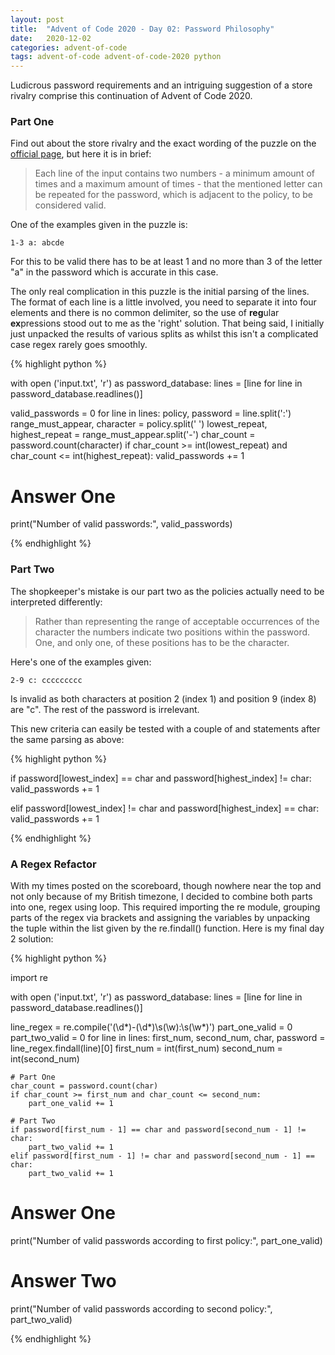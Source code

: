 ```yaml
---
layout: post
title:  "Advent of Code 2020 - Day 02: Password Philosophy"
date:   2020-12-02 
categories: advent-of-code
tags: advent-of-code advent-of-code-2020 python
---
```


Ludicrous password requirements and an intriguing suggestion of a store
rivalry comprise this continuation of Advent of Code 2020.

### Part One

Find out about the store rivalry and the exact wording of the puzzle on the
[official page](https://adventofcode.com/2020/day/2), but here it is in brief:

> Each line of the input contains two numbers - a minimum amount of times
and a maximum amount of times  - that the mentioned letter can be repeated
for the password, which is adjacent to the policy, to be considered valid.

One of the examples given in the puzzle is:

`1-3 a: abcde`

For this to be valid there has to be at least 1 and no more than 3 of the
letter "a" in the password which is accurate in this case. 

The only real complication in this puzzle is the initial parsing of the lines.
The format of each line is a little involved, you need to separate it into
four elements and there is no common delimiter, so the use of
**reg**ular **ex**pressions stood out to me as the 'right' solution.
That being said, I initially just unpacked the results of various splits as
whilst this isn't a complicated case regex rarely goes smoothly.

{% highlight python %}

with open ('input.txt', 'r') as password_database:
    lines = [line for line in password_database.readlines()]

valid_passwords = 0
for line in lines:
    policy, password = line.split(':')
    range_must_appear, character = policy.split(' ')
    lowest_repeat, highest_repeat = range_must_appear.split('-')
    char_count = password.count(character)
    if char_count >= int(lowest_repeat) and char_count <= int(highest_repeat):
        valid_passwords += 1

# Answer One
print("Number of valid passwords:", valid_passwords)

{% endhighlight %}

### Part Two

The shopkeeper's mistake is our part two as the policies actually need to be
interpreted differently:

> Rather than representing the range of acceptable occurrences of the
character the numbers indicate two positions within the password. One, and only
one, of these positions has to be the character.

Here's one of the examples given:

`2-9 c: ccccccccc`

Is invalid as both characters at position 2 (index 1) and position 9 (index 8)
are "c". The rest of the password is irrelevant.

This new criteria can easily be tested with a couple of and statements after
the same parsing as above:

{% highlight python %}

if password[lowest_index] == char and password[highest_index] != char:
    valid_passwords += 1

elif password[lowest_index] != char and password[highest_index] == char:
    valid_passwords += 1

{% endhighlight %}

### A Regex Refactor

With my times posted on the scoreboard, though nowhere near the top and not
only because of my British timezone, I decided to combine both parts into one,
regex using loop. This required importing the re module, grouping parts of the
regex via brackets and assigning the variables by unpacking the tuple within
the list given by the re.findall() function. Here is my final day 2 solution:

{% highlight python %}

import re

with open ('input.txt', 'r') as password_database:
    lines = [line for line in password_database.readlines()]

line_regex = re.compile('(\d*)-(\d*)\s(\w):\s(\w*)')
part_one_valid = 0
part_two_valid = 0
for line in lines:
    first_num, second_num, char, password = line_regex.findall(line)[0]
    first_num = int(first_num)
    second_num = int(second_num)

    # Part One
    char_count = password.count(char)
    if char_count >= first_num and char_count <= second_num:
        part_one_valid += 1

    # Part Two
    if password[first_num - 1] == char and password[second_num - 1] != char:
        part_two_valid += 1
    elif password[first_num - 1] != char and password[second_num - 1] == char:
        part_two_valid += 1

# Answer One
print("Number of valid passwords according to first policy:", part_one_valid)

# Answer Two
print("Number of valid passwords according to second policy:", part_two_valid)

{% endhighlight %}
